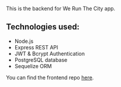 This is the backend for We Run The City app.

## Technologies used:

- Node.js
- Express REST API
- JWT & Bcrypt Authentication
- PostgreSQL database
- Sequelize ORM

You can find the frontend repo [here](https://github.com/RenataCehajic/We-Run-The-City-client).
